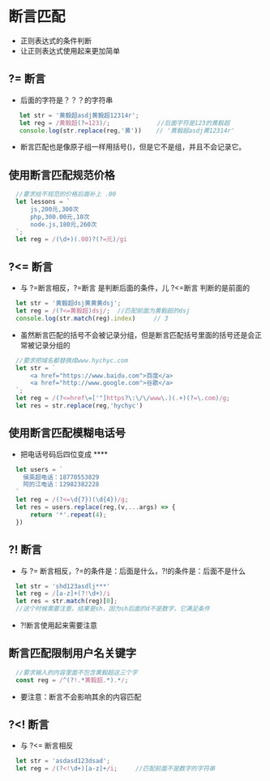# 断言匹配
 - 正则表达式的条件判断
 - 让正则表达式使用起来更加简单

 ## ?= 断言
  - 后面的字符是？？？的字符串

  ```js
     let str = '黄毅超asdj黄毅超12314r';
     let reg = /黄毅超(?=123)/;             //后面字符是123的黄毅超
     console.log(str.replace(reg,'黄'))    // '黄毅超asdj黄12314r'
  ```

  - 断言匹配也是像原子组一样用括号()，但是它不是组，并且不会记录它。
 
 ## 使用断言匹配规范价格
  
  ```js
    //要求给不规范的价格后面补上 .00
    let lessons = `
        js,200元,300次
        php,300.00元,10次
        node.js,180元,260次
    `;
    let reg = /(\d+)(.00)?(?=元)/gi
  ```
 
 ## ?<= 断言
  - 与 ?=断言相反，?=断言 是判断后面的条件，儿 ?<=断言 判断的是前面的

  ```js
    let str = '黄毅超dsj黄黄黄dsj';
    let reg = /(?<=黄毅超)dsj/;  //匹配前面为黄毅超的dsj
    console.log(str.match(reg).index)     // 3
  ```

  - 虽然断言匹配的括号不会被记录分组，但是断言匹配括号里面的括号还是会正常被记录分组的

  ```js
    //要求把域名都替换成www.hychyc.com
    let str = `
        <a href="https://www.baidu.com">百度</a>
        <a href="http://www.google.com">谷歌</a>
    `;
    let reg = /(?<=href\=['"]https?\:\/\/www\.)(.+)(?=\.com)/g;  
    let res = str.replace(reg,'hychyc')
  ```

 ## 使用断言匹配模糊电话号
  - 把电话号码后四位变成 ****

  ```js
    let users = `
      侯英超电话：18770553829
      阿的江电话：12982382228
    `
    let reg = /(?<=\d{7})(\d{4})/g;
    let res = users.replace(reg,(v,...args) => {
        return '*'.repeat(4);
    })
  ```

 ## ?! 断言 
  - 与 ?= 断言相反，?=的条件是：后面是什么，?!的条件是：后面不是什么

  ```js
    let str = 'shd123asdlj***'
    let reg = /[a-z]+(?!\d+)/i
    let res = str.match(reg)[0];
    //这个时候需要注意，结果是sh，因为sh后面的d不是数字，它满足条件
  ```

  - ?!断言使用起来需要注意

 ## 断言匹配限制用户名关键字
  
  ```js
    //要求输入的内容里面不包含黄毅超这三个字
    const reg = /^(?!.*黄毅超.*).*/;
  ```

  - 要注意：断言不会影响其余的内容匹配

 ## ?<! 断言
  - 与 ?<= 断言相反

  ```js
    let str = 'asdasd123dsad';
    let reg = /(?<!\d+)[a-z]+/i;     //匹配前面不是数字的字符串
  ```
